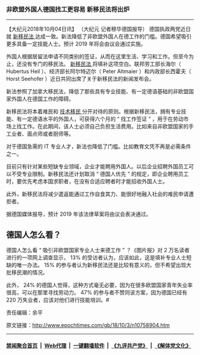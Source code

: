 ### 非欧盟外国人德国找工更容易 新移民法将出炉
------------------------

<p>
 【大纪元2018年10月04日讯】
 <span class="s1">
  （大纪元
 </span>
 <span class="s1">
  记者穆华德国报导）
 </span>
 <span class="s1">
  德国执政两党近日就
  <a href="http://www.epochtimes.com/gb/tag/%E6%96%B0%E7%A7%BB%E6%B0%91%E6%B3%95.html">
   新移民法
  </a>
  达成一致。新法降低了非欧盟外国人在德工作的门槛。德国希望吸引更多具备一定技能人士。预计
 </span>
 <span class="s2">
  2019
 </span>
 <span class="s1">
  年将会由议会通过实施。
 </span>
</p>
<p class="p1">
 <span class="s1">
  外国人根据居留法申请不同类别的签证，从而在这里生活、学习和工作。但至今为止，还没有专门的移民法。
  <a href="http://www.epochtimes.com/gb/tag/%E6%96%B0%E7%A7%BB%E6%B0%91%E6%B3%95.html">
   新移民法
  </a>
  将填补这项空白。联邦劳工部长海尔（
 </span>
 <span class="s2">
  Hubertus Heil
 </span>
 <span class="s1">
  ）、经济部长阿尔特迈尔（
 </span>
 <span class="s2">
  Peter Altmaier
 </span>
 <span class="s1">
  ）和内政部长西霍夫（
 </span>
 <span class="s2">
  Horst Seehofer
 </span>
 <span class="s1">
  ）近日共同出席了关于新移民法的新闻发布会。
 </span>
</p>
<p class="p1">
 <span class="s1">
  新法参照了加拿大移民法，降低了那些具有专业技能、有一定德语基础的非欧盟国家外国人在德国工作的障碍。
 </span>
</p>
<p class="p1">
 <span class="s1">
  新移民法将本着难民和
  <a href="http://www.epochtimes.com/gb/tag/%E6%8A%80%E6%9C%AF%E7%A7%BB%E6%B0%91.html">
   技术移民
  </a>
  分开对待的原则。根据新移民法，拥有专业技能、有一定德语水平的外国人，可获得六个月的
 </span>
 <span class="s2">
  “
 </span>
 <span class="s1">
  找工作签证
 </span>
 <span class="s2">
  ”
 </span>
 <span class="s1">
  ，用于在劳动市场上找工作。在此期间，该人士必须自己负担生活费用。比如来自非欧盟国家的手工业者、面点师或者厨师等。
 </span>
</p>
<p class="p1">
 <span class="s1">
  对于德国急需的
 </span>
 <span class="s2">
  IT
 </span>
 <span class="s1">
  专业人才，新法也降低了门槛。比如教育文凭不再是必需条件之一。
 </span>
</p>
<p class="p1">
 <span class="s1">
  目前只有针对某些短缺专业领域，企业才能聘用外国人。以后企业招聘外国员工可以不受专业限制。新移民法还计划取消
 </span>
 <span class="s2">
  “
 </span>
 <span class="s1">
  德国人优先
 </span>
 <span class="s2">
  ”
 </span>
 <span class="s1">
  的规定，即企业聘用员工时，要优先考虑本国求职者，在没有合适应聘者时才能招收外国人士。
 </span>
</p>
<p class="p1">
 <span class="s1">
  此外，新移民法将减少遣返能通过工作自食其力、能很好地融入社会的难民申请遭拒者。
 </span>
</p>
<p class="p1">
 <span class="s1">
  据德国媒体报导，预计
 </span>
 <span class="s2">
  2019
 </span>
 <span class="s1">
  年该法律草案将由议会表决通过。
 </span>
</p>
<h2 class="p1">
 <span class="s1">
  德国人怎么看？
 </span>
</h2>
<p class="p1">
 <span class="s1">
  德国人怎么看
 </span>
 <span class="s2">
  “
 </span>
 <span class="s1">
  吸引非欧盟国家专业人士来德工作
 </span>
 <span class="s2">
  ”
 </span>
 <span class="s1">
  ？《图片报》对
 </span>
 <span class="s2">
  2
 </span>
 <span class="s1">
  万名读者进行的一项网上调查显示，
 </span>
 <span class="s2">
  13%
 </span>
 <span class="s1">
  的受访者认为，应该如此，这是填补专业人士短缺的唯一办法。
 </span>
 <span class="s2">
  15%
 </span>
 <span class="s1">
  的参与者认为新移民法还是比较有意义的，但不希望出现大批移民潮的情况。
 </span>
</p>
<p class="p1">
 <span class="s1">
  此外，
 </span>
 <span class="s2">
  24%
 </span>
 <span class="s1">
  的德国人觉得，这种方式毫无必要，因为在很多欧盟国家青年失业率很高，可以在那里寻找劳动力。
 </span>
 <span class="s2">
  47%
 </span>
 <span class="s1">
  的参与者不赞同该方案，因为德国已经有
 </span>
 <span class="s2">
  220
 </span>
 <span class="s1">
  万失业者，应该对他们进行技能培训。#
 </span>
</p>
<p class="p1">
 <span class="s1">
  责任编辑：余平
 </span>
</p>

原文链接：http://www.epochtimes.com/gb/18/10/3/n10758904.htm


------------------------
#### [禁闻聚合首页](https://github.com/gfw-breaker/banned-news/blob/master/README.md) &nbsp;|&nbsp; [Web代理](https://github.com/gfw-breaker/open-proxy/blob/master/README.md) &nbsp;|&nbsp; [一键翻墙软件](https://github.com/gfw-breaker/nogfw/blob/master/README.md) &nbsp;|&nbsp; [《九评共产党》](https://github.com/gfw-breaker/9ping.md/blob/master/README.md#九评之一评共产党是什么) &nbsp;|&nbsp; [《解体党文化》](https://github.com/gfw-breaker/jtdwh.md/blob/master/README.md#绪论)